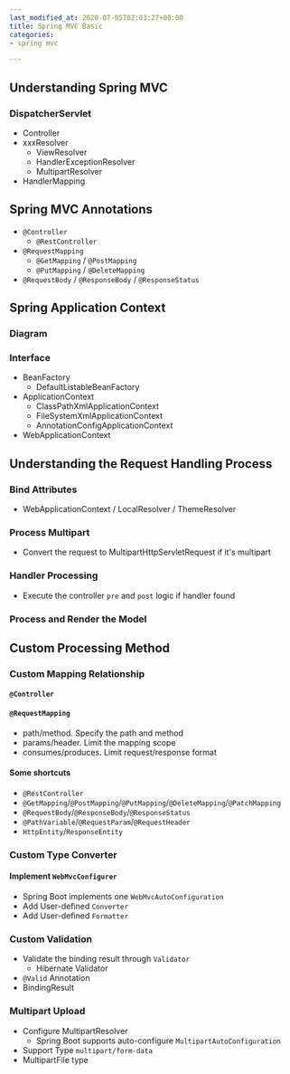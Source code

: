 ```yaml
---
last_modified_at: 2020-07-05T02:03:27+00:00
title: Spring MVC Basic
categories:
- spring mvc

---
```

## Understanding Spring MVC

### DispatcherServlet

* Controller
* xxxResolver
  * ViewResolver
  * HandlerExceptionResolver
  * MultipartResolver
* HandlerMapping

## Spring MVC Annotations

* `@Controller`
  * `@RestController`
* `@RequestMapping`
  * `@GetMapping` / `@PostMapping`
  * `@PutMapping` / `@DeleteMapping`
* `@RequestBody` / `@ResponseBody` / `@ResponseStatus`

## Spring Application Context

### Diagram

### Interface

* BeanFactory
  * DefaultListableBeanFactory
* ApplicationContext
  * ClassPathXmlApplicationContext
  * FileSystemXmlApplicationContext
  * AnnotationConfigApplicationContext
* WebApplicationContext

## Understanding the Request Handling Process

### Bind Attributes

* WebApplicationContext / LocalResolver / ThemeResolver

### Process Multipart

* Convert the request to MultipartHttpServletRequest if it's multipart

### Handler Processing

* Execute the controller `pre` and `post` logic if handler found

### Process and Render the Model

## Custom Processing Method

### Custom Mapping Relationship

#### `@Controller`

#### `@RequestMapping`

* path/method. Specify the path and method
* params/header. Limit the mapping scope
* consumes/produces. Limit request/response format

#### Some shortcuts

* `@RestController`
* `@GetMapping`/`@PostMapping`/`@PutMapping`/`@DeleteMapping`/`@PatchMapping`
* `@RequestBody`/`@ResponseBody`/`@ResponseStatus`
* `@PathVariable`/`@RequestParam`/`@RequestHeader`
* `HttpEntity`/`ResponseEntity`

### Custom Type Converter

#### Implement `WebMvcConfigurer`

* Spring Boot implements one `WebMvcAutoConfiguration`
* Add User-defined `Converter`
* Add User-defined `Formatter`

### Custom Validation

* Validate the binding result through `Validator`
  * Hibernate Validator
* `@Valid` Annotation
* BindingResult

### Multipart Upload

* Configure MultipartResolver
  * Spring Boot supports auto-configure `MultipartAutoConfiguration`
* Support Type `multipart/form-data`
* MultipartFile type